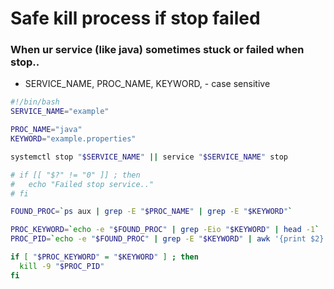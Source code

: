 # Safe kill process if stop failed

### When ur service (like java) sometimes stuck or failed when stop..

* SERVICE_NAME, PROC_NAME, KEYWORD, - case sensitive


```bash
#!/bin/bash
SERVICE_NAME="example"

PROC_NAME="java"
KEYWORD="example.properties"

systemctl stop "$SERVICE_NAME" || service "$SERVICE_NAME" stop

# if [[ "$?" != "0" ]] ; then
#   echo "Failed stop service.."
# fi

FOUND_PROC=`ps aux | grep -E "$PROC_NAME" | grep -E "$KEYWORD"`

PROC_KEYWORD=`echo -e "$FOUND_PROC" | grep -Eio "$KEYWORD" | head -1`
PROC_PID=`echo -e "$FOUND_PROC" | grep -E "$KEYWORD" | awk '{print $2}'`

if [ "$PROC_KEYWORD" = "$KEYWORD" ] ; then
  kill -9 "$PROC_PID"
fi
```
